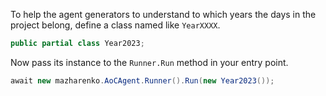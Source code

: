 To help the agent generators to understand to which years the days in the project belong, define a class named like `YearXXXX`.

```cs
public partial class Year2023;
```

Now pass its instance to the `Runner.Run` method in your entry point.

```cs
await new mazharenko.AoCAgent.Runner().Run(new Year2023());
```